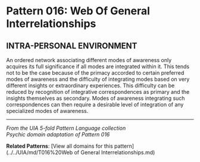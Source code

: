 # Pattern 016: Web Of General Interrelationships

## INTRA-PERSONAL ENVIRONMENT

An ordered network associating different modes of awareness only acquires its full significance if all modes are integrated within it. This tends not to be the case because of the primacy accorded to certain preferred modes of awareness and the difficulty of integrating modes based on very different insights or extraordinary experiences. This difficulty can be reduced by recognition of integrative correspondences as primary and the insights themselves as secondary. Modes of awareness integrating such correspondences can then require a desirable level of integration of any specialized modes of awareness.

---

*From the UIA 5-fold Pattern Language collection*  
*Psychic domain adaptation of Pattern 016*

**Related Patterns**: [View all domains for this pattern](../../UIA/md/T016%20Web of General Interrelationships.md)

